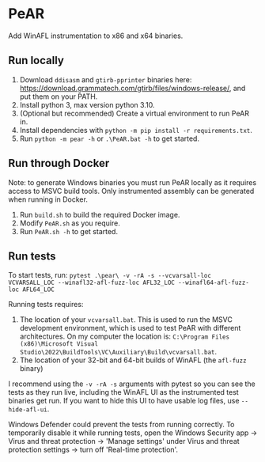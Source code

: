 # PeAR

Add WinAFL instrumentation to x86 and x64 binaries.

## Run locally
1. Download `ddisasm` and `gtirb-pprinter` binaries here: https://download.grammatech.com/gtirb/files/windows-release/, and put them on your PATH.
2. Install python 3, max version python 3.10.
3. (Optional but recommended) Create a virtual environment to run PeAR in.
4. Install dependencies with `python -m pip install -r requirements.txt`.
3. Run `python -m pear -h` or `.\PeAR.bat -h` to get started.

## Run through Docker
Note: to generate Windows binaries you must run PeAR locally as it requires
access to MSVC build tools. Only instrumented assembly can be generated when
running in Docker.

1. Run `build.sh` to build the required Docker image.
2. Modify `PeAR.sh` as you require.
3. Run `PeAR.sh -h` to get started.

## Run tests

To start tests, run: `pytest .\pear\ -v -rA -s --vcvarsall-loc VCVARSALL_LOC --winafl32-afl-fuzz-loc AFL32_LOC --winafl64-afl-fuzz-loc AFL64_LOC`

Running tests requires:
1. The location of your `vcvarsall.bat`. This is used to run the MSVC
development environment, which is used to test PeAR with different
architectures. On my computer the location is:
`C:\Program Files (x86)\Microsoft Visual Studio\2022\BuildTools\VC\Auxiliary\Build\vcvarsall.bat`.
2. The location of your 32-bit and 64-bit builds of WinAFL (the `afl-fuzz`
binary)

I recommend using the `-v -rA -s` arguments with pytest so you can see the tests
as they run live, including the WinAFL UI as the instrumented test binaries get
run. If you want to hide this UI to have usable log files, use `--hide-afl-ui`.

Windows Defender could prevent the tests from running correctly. To temporarily
disable it while running tests, open the Windows Security app -> Virus and
threat protection -> 'Manage settings' under Virus and threat protection
settings -> turn off 'Real-time protection'.